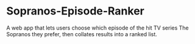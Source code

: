 # Sopranos-Episode-Ranker
A web app that lets users choose which episode of the hit TV series The Sopranos they prefer, then collates results into a ranked list.
